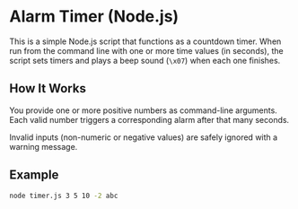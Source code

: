# Alarm Timer (Node.js)

This is a simple Node.js script that functions as a countdown timer. When run from the command line with one or more time values (in seconds), the script sets timers and plays a beep sound (`\x07`) when each one finishes.

## How It Works

You provide one or more positive numbers as command-line arguments. Each valid number triggers a corresponding alarm after that many seconds.

Invalid inputs (non-numeric or negative values) are safely ignored with a warning message.

## Example

```bash
node timer.js 3 5 10 -2 abc
